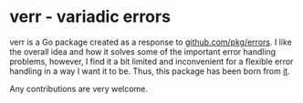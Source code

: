 # verr - variadic errors


verr is a Go package created as a response to [github.com/pkg/errors](https://github.com/pkg/errors).
I like the overall idea and how it solves some of the important error handling problems, however, I find it a bit
limited and inconvenient for a flexible error handling in a way I want it to be. Thus, this package has been born
from [it](https://github.com/pkg/errors).

Any contributions are very welcome.


